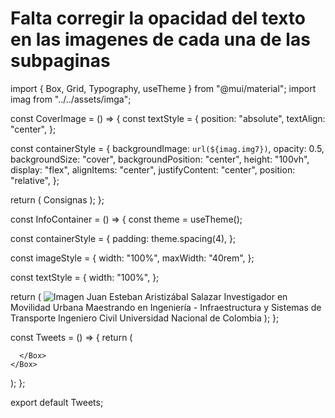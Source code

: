 # Falta corregir la opacidad del texto en las imagenes de cada una de las subpaginas

import { Box, Grid, Typography, useTheme } from "@mui/material";
import imag from "../../assets/imga";

const CoverImage = () => {
  const textStyle = {
    position: "absolute",
    textAlign: "center",
  };

  const containerStyle = {
    backgroundImage: `url(${imag.img7})`,
    opacity: 0.5,
    backgroundSize: "cover",
    backgroundPosition: "center",
    height: "100vh",
    display: "flex",
    alignItems: "center",
    justifyContent: "center",
    position: "relative",
  };

  return (
    <Box>
      <Box style={containerStyle}>
        <Typography variant="h1" style={textStyle}>
          Consignas
        </Typography>
      </Box>
    </Box>
  );
};

const InfoContainer = () => {
  const theme = useTheme();

  const containerStyle = {
    padding: theme.spacing(4),
  };

  const imageStyle = {
    width: "100%",
    maxWidth: "40rem",
  };

  const textStyle = {
    width: "100%",
  };

  return (
    <Box style={containerStyle} marginTop="20px">
      <Grid container spacing={4}>
        <Grid item xs={12} md={6}>
          <img src={imag.img7} style={imageStyle} alt="Imagen" />
        </Grid>
        <Grid item xs={12} md={6}>
          <Box style={textStyle}>
            <Typography variant="h1">
              Juan Esteban Aristizábal Salazar
            </Typography>
            <Typography variant="h4" marginTop="5rem">
              Investigador en Movilidad Urbana
            </Typography>
            <Typography variant="h4" marginTop="20px">
              Maestrando en Ingeniería - Infraestructura y Sistemas de
              Transporte
            </Typography>
            <Typography variant="h4" marginTop="20px">
              Ingeniero Civil Universidad Nacional de Colombia
            </Typography>
          </Box>
        </Grid>
      </Grid>
    </Box>
  );
};

const Tweets = () => {
  return (
    <Box>
      <CoverImage />
      <Box>
        <InfoContainer />
    
      </Box>
    </Box>
  );
};

export default Tweets;
